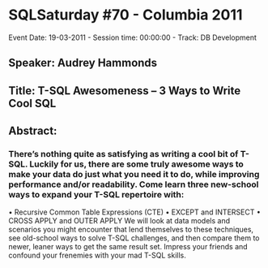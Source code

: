 # SQLSaturday #70 - Columbia 2011
Event Date: 19-03-2011 - Session time: 00:00:00 - Track: DB Development
## Speaker: Audrey Hammonds
## Title: T-SQL Awesomeness – 3 Ways to Write Cool SQL
## Abstract:
### There’s nothing quite as satisfying as writing a cool bit of T-SQL.  Luckily for us, there are some truly awesome ways to make your data do just what you need it to do, while improving performance and/or readability.  Come learn three new-school ways to expand your T-SQL repertoire with:  
•	Recursive Common Table Expressions (CTE)
•	EXCEPT and INTERSECT
•	CROSS APPLY and OUTER APPLY
We will look at data models and scenarios you might encounter that lend themselves to these techniques, see old-school ways to solve T-SQL challenges, and then compare them to newer, leaner ways to get the same result set.  Impress your friends and confound your frenemies with your mad T-SQL skills.  

